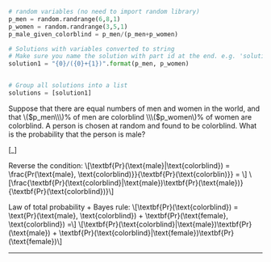 ```python
# random variables (no need to import random library)
p_men = random.randrange(6,8,1)
p_women = random.randrange(3,5,1)
p_male_given_colorblind = p_men/(p_men+p_women)

# Solutions with variables converted to string
# Make sure you name the solution with part id at the end. e.g. 'solution1' will be solution for part 1. 
solution1 = "{0}/({0}+{1})".format(p_men, p_women)


# Group all solutions into a list
solutions = [solution1]


```


Suppose that there are equal numbers of men and women in the world, and that \\\($p_men\\\)% of men are colorblind \\\($p_women\\\)% of women are colorblind. A person is chosen at random and found to be colorblind. What is the probability that the person is male? 

[_]

Reverse the condition:
\\\[\\textbf{Pr}(\\text{male}|\\text{colorblind}) = \\frac{Pr(\\text{male}, \\text{colorblind)}}{\\textbf{Pr}(\\text{colorblin)}} = \\\]
\\\[\\frac{\\textbf{Pr}(\\text{colorblind}|\\text{male})\\textbf{Pr}(\\text{male})}{\\textbf{Pr}(\\text{colorblind})}\\\]

Law of total probability + Bayes rule:
\\\[\\textbf{Pr}(\\text{colorblind}) = \\text{Pr}(\\text{male}, \\text{colorblind}) + \\textbf{Pr}(\\text{female}, \\text{colorblind}) =\\\]
\\\[\\textbf{Pr}(\\text{colorblind}|\\text{male})\\textbf{Pr}(\\text{male}) + \\textbf{Pr}(\\text{colorblind}|\\text{female})\\textbf{Pr}(\\text{female})\\\]

___